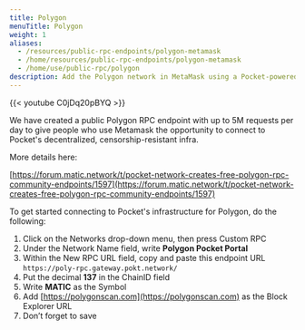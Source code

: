 ```yaml
---
title: Polygon
menuTitle: Polygon
weight: 1
aliases:
  - /resources/public-rpc-endpoints/polygon-metamask
  - /home/resources/public-rpc-endpoints/polygon-metamask
  - /home/use/public-rpc/polygon
description: Add the Polygon network in MetaMask using a Pocket-powered RPC endpoint.
---
```


{{< youtube C0jDq20pBYQ >}}

We have created a public Polygon RPC endpoint with up to 5M requests per day to give people who use Metamask the opportunity to connect to Pocket's decentralized, censorship-resistant infra.

More details here:

[https://forum.matic.network/t/pocket-network-creates-free-polygon-rpc-community-endpoints/1597](https://forum.matic.network/t/pocket-network-creates-free-polygon-rpc-community-endpoints/1597)

To get started connecting to Pocket's infrastructure for Polygon, do the following:

1. Click on the Networks drop-down menu, then press Custom RPC 
2. Under the Network Name field, write **Polygon Pocket Portal**
3. Within the New RPC URL field, copy and paste this endpoint URL `https://poly-rpc.gateway.pokt.network/`
4. Put the decimal **137** in the ChainID field
5. Write **MATIC** as the Symbol
6. Add [https://polygonscan.com](https://polygonscan.com) as the Block Explorer URL
7. Don’t forget to save 

